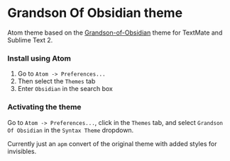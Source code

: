 # Grandson Of Obsidian theme

Atom theme based on the [Grandson-of-Obsidian](https://github.com/jfromaniello/Grandson-of-Obsidian) theme for TextMate and Sublime Text 2.

### Install using Atom

1. Go to `Atom -> Preferences...`
2. Then select the `Themes` tab
3. Enter `Obsidian` in the search box

### Activating the theme

Go to `Atom -> Preferences...`, click in the `Themes` tab, and select `Grandson Of Obsidian` in the `Syntax Theme` dropdown.

Currently just an `apm` convert of the original theme with added styles for invisibles.

